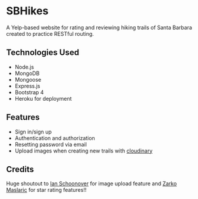 # SBHikes
A Yelp-based website for rating and reviewing hiking trails of Santa Barbara created to practice RESTful routing.

## Technologies Used
- Node.js
- MongoDB
- Mongoose
- Express.js
- Bootstrap 4
- Heroku for deployment

## Features
- Sign in/sign up
- Authentication and authorization
- Resetting password via email
- Upload images when creating new trails with [cloudinary]()

## Credits
Huge shoutout to [Ian Schoonover](https://github.com/nax3t) for image upload feature and [Zarko Maslaric](https://github.com/zarkomaslaric/) for star rating features!!

